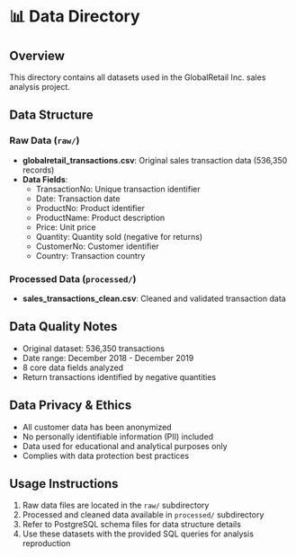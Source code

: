 # 📊 Data Directory

## Overview
This directory contains all datasets used in the GlobalRetail Inc. sales analysis project.

## Data Structure

### Raw Data (`raw/`)
- **globalretail_transactions.csv**: Original sales transaction data (536,350 records)
- **Data Fields**:
  - TransactionNo: Unique transaction identifier
  - Date: Transaction date
  - ProductNo: Product identifier
  - ProductName: Product description
  - Price: Unit price
  - Quantity: Quantity sold (negative for returns)
  - CustomerNo: Customer identifier
  - Country: Transaction country

### Processed Data (`processed/`)
- **sales_transactions_clean.csv**: Cleaned and validated transaction data

## Data Quality Notes
- Original dataset: 536,350 transactions
- Date range: December 2018 - December 2019
- 8 core data fields analyzed
- Return transactions identified by negative quantities

## Data Privacy & Ethics
- All customer data has been anonymized
- No personally identifiable information (PII) included
- Data used for educational and analytical purposes only
- Complies with data protection best practices

## Usage Instructions
1. Raw data files are located in the `raw/` subdirectory
2. Processed and cleaned data available in `processed/` subdirectory
3. Refer to PostgreSQL schema files for data structure details
4. Use these datasets with the provided SQL queries for analysis reproduction
